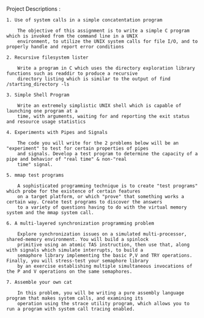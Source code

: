 Project Descriptions : 

    1. Use of system calls in a simple concatentation program

        The objective of this assignment is to write a simple C program which is invoked from the command line in a UNIX
        environment, to utilize the UNIX system calls for file I/O, and to properly handle and report error conditions

    2. Recursive filesystem lister
    
        Write a program in C which uses the directory exploration library functions such as readdir to produce a recursive
        directory listing which is similar to the output of find /starting_directory -ls
        
    3. Simple Shell Program
    
        Write an extremely simplistic UNIX shell which is capable of launching one program at a
        time, with arguments, waiting for and reporting the exit status and resource usage statistics
          
    4. Experiments with Pipes and Signals
      
        The code you will write for the 2 problems below will be an "experiment" to test for certain properties of pipes 
        and signals. Develop a test program to determine the capacity of a pipe and behavior of "real time" & non-"real 
        time" signal. 
          
    5. mmap test programs
          
        A sophisticated programming technique is to create "test programs" which probe for the existence of certain features
        on a target platform, or which "prove" that something works a certain way. Create test programs to discover the answers
        to a variety of questions having to do with the virtual memory system and the mmap system call. 
    
    6. A multi-layered synchronization programming problem
    
        Explore synchronization issues on a simulated multi-processor, shared-memory environment. You will build a spinlock 
        primitive using an atomic TAS instruction, then use that, along with signals which simulate interrupts, to build a 
        semaphore library implementing the basic P,V and TRY operations. Finally, you will stress-test your semaphore library 
        by an exercise establishing multiple simultaneous invocations of the P and V operations on the same semaphores.
     
    7. Assemble your own cat
    
        In this problem, you will be writing a pure assembly language program that makes system calls, and examining its
        operation using the strace utility program, which allows you to run a program with system call tracing enabled.
        
        
    
